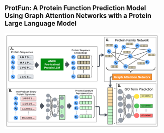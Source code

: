 ## ProtFun: A Protein Function Prediction Model Using Graph Attention Networks with a Protein Large Language Model

![Top-DTI Overview](images/pipeline.png)